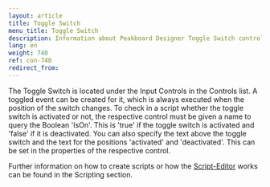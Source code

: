 ```yaml
---
layout: article
title: Toggle Switch
menu_title: Toggle Switch
description: Information about Peakboard Designer Toggle Switch control.
lang: en
weight: 740
ref: con-740
redirect_from:
---
```


The Toggle Switch is located under the Input Controls in the Controls list. 
A toggled event can be created for it, which is always executed when the position of the switch changes. 
To check in a script whether the toggle switch is activated or not, the respective control must be given a name to query the Boolean 'IsOn'. 
This is 'true' if the toggle switch is activated and 'false' if it is deactivated. 
You can also specify the text above the toggle switch and the text for the positions 'activated' and 'deactivated'. 
This can be set in the properties of the respective control.

Further information on how to create scripts or how the [Script-Editor](/scripting/en-script-editor.html) works can be found in the Scripting section.